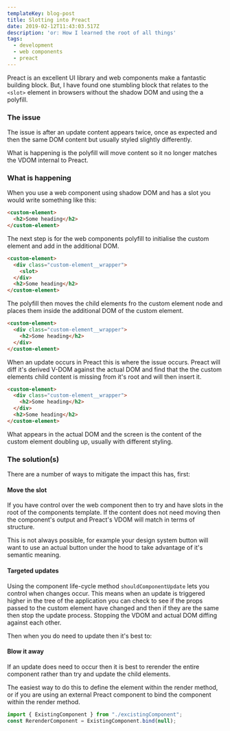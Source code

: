 ```yaml
---
templateKey: blog-post
title: Slotting into Preact
date: 2019-02-12T11:43:03.517Z
description: 'or: How I learned the root of all things'
tags:
  - development
  - web components
  - preact
---
```

Preact is an excellent UI library and web components make a fantastic building block. But, I have found one stumbling block that relates to the `<slot>` element in browsers without the shadow DOM and using the a polyfill.

### The issue

The issue is after an update content appears twice, once as expected and then the same DOM content but usually styled slightly differently.

What is happening is the polyfill will move content so it no longer matches the VDOM internal to Preact.

### What is happening

When you use a web component using shadow DOM and has a slot you would write something like this:

```html
<custom-element>
  <h2>Some heading</h2>
</custom-element>
```

The next step is for the web components polyfill to initialise the custom element and add in the additional DOM. 

```html
<custom-element>
  <div class="custom-element__wrapper">
    <slot>
  </div>
  <h2>Some heading</h2>
</custom-element>
```

The polyfill then moves the child elements fro the custom element node and places them inside the additional DOM of the custom element.

```html
<custom-element>
  <div class="custom-element__wrapper">
    <h2>Some heading</h2>
  </div>  
</custom-element>
```

When an update occurs in Preact this is where the issue occurs. Preact will diff it's derived V-DOM against the actual DOM and find that the the custom elements child content is missing from it's root and will then insert it.

```html
<custom-element>
  <div class="custom-element__wrapper">
    <h2>Some heading</h2>
  </div> 
  <h2>Some heading</h2>
</custom-element>
```

What appears in the actual DOM and the screen is the content of the custom element doubling up, usually with different styling.

### The solution(s)

There are a number of ways to mitigate the impact this has, first:

#### Move the slot

If you have control over the web component then to try and have slots in the root of the components template. If the content does not need moving then the component's output and Preact's VDOM will match in terms of structure.

This is not always possible, for example your design system button will want to use an actual button under the hood to take advantage of it's semantic meaning.

#### Targeted updates

Using the component life-cycle method `shouldComponentUpdate` lets you control when changes occur. This means when an update is triggered higher in the tree of the application you can check to see if the props passed to the custom element have changed and then if they are the same then stop the update process. Stopping the VDOM and actual DOM diffing against each other.

Then when you do need to update then it's best to:

#### Blow it away

If an update does need to occur then it is best to rerender the entire component rather than try and update the child elements.

The easiest way to do this to define the element within the render method, or if you are using an external Preact component to bind the component within the render method.

```js
import { ExistingComponent } from "./excistingComponent";
const RerenderComponent = ExistingComponent.bind(null);
```
